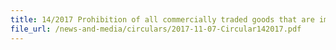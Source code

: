 ```yaml
---
title: 14/2017 Prohibition of all commercially traded goods that are imported, exported, transhipped or brought in transit from or to the Democratic People’s Republic of Korea through Singapore
file_url: /news-and-media/circulars/2017-11-07-Circular142017.pdf
---
```

